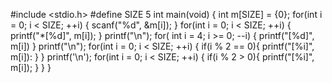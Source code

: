 #include <stdio.h>
#define SIZE 5
int main(void)
{
    int m[SIZE] = {0};
      for(int i = 0; i < SIZE; ++i)
      {
        scanf("%d", &m[i]);
      }
      for(int i = 0; i < SIZE; ++i)
      {
        printf("*[%d]", m[i]);
      }
      printf("\n");
      for( int i = 4; i >= 0; --i)
      {
        printf("[%d]", m[i])
      }
      printf("\n");
      for(int i = 0; i < SIZE; ++i)
      {
        if(i % 2 == 0){
            printf("[%i]", m[i]):
        }
      }
      printf('\n');
      for(int i = 0; i < SIZE; ++i)
      {
        if(i % 2 > 0){
            printf("[%i]", m[i]);
        }
      }
}
